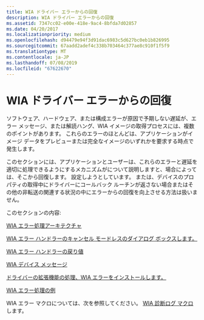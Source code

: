 ```yaml
---
title: WIA ドライバー エラーからの回復
description: WIA ドライバー エラーからの回復
ms.assetid: 7347cc02-e00e-418e-9ac4-8bfda7d02857
ms.date: 04/20/2017
ms.localizationpriority: medium
ms.openlocfilehash: d94479e94f3d91dac6983c5d627bc0eb1b826995
ms.sourcegitcommit: 67aadd2adef4c338b703464c377ae8c910f1f5f9
ms.translationtype: MT
ms.contentlocale: ja-JP
ms.lasthandoff: 07/08/2019
ms.locfileid: "67622670"
---
```

# <a name="wia-driver-error-recovery"></a>WIA ドライバー エラーからの回復

ソフトウェア、ハードウェア、または構成エラーが原因で予期しない遅延が、エラー メッセージ、または解読ハング、WIA イメージの取得プロセスには、複数のポイントがあります。 これらのエラーのほとんどは、アプリケーションがイメージ データをプレビューまたは完全なイメージのいずれかを要求する時点で発生します。 

このセクションには、アプリケーションとユーザーは、これらのエラーと遅延を適切に処理できるようにするメカニズムがについて説明しますと、場合によっては、そこから回復します。 設定しようとしています。 または、デバイスのプロパティの取得中にドライバーにコールバック ルーチンが返さない場合またはその他の非転送の関連する状況の中にエラーからの回復を向上させる方法は扱いません。

このセクションの内容:

[WIA エラー処理アーキテクチャ](wia-error-handling-architecture.md)

[WIA エラー ハンドラーのキャンセル モードレスのダイアログ ボックスします。](wia-error-handler-cancellation-of-modeless-dialogs.md)

[WIA エラー ハンドラーの戻り値](wia-error-handler-return-values.md)

[WIA デバイス メッセージ](wia-device-messages.md)

[ドライバーの拡張機能の処理、WIA エラーをインストールします。](installing-a-wia-error-handling-driver-extension.md)

[WIA エラー処理の例](wia-error-handling-example.md)

WIA エラー マクロについては、次を参照してください。 [WIA 診断ログ マクロ](wia-diagnostic-log-macros.md)します。

